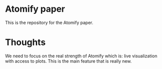 # Atomify paper
This is the repository for the Atomify paper. 

# Thoughts
We need to focus on the real strength of Atomify which is:
live visualization with access to plots. This is the main feature that is really new.
